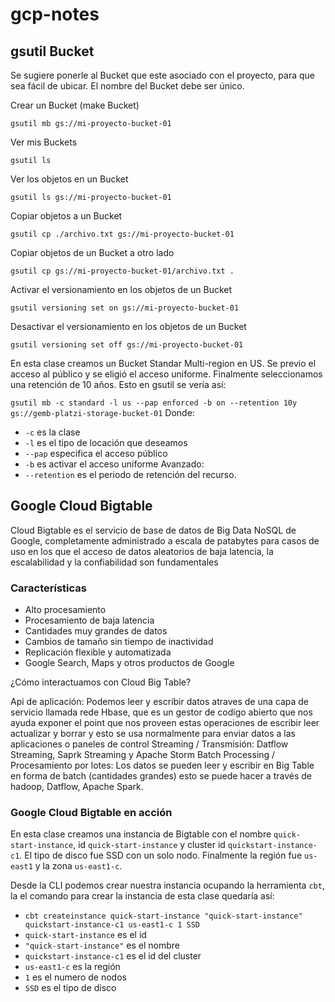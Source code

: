 # gcp-notes

## gsutil Bucket
Se sugiere ponerle al Bucket que este asociado con el proyecto, para que sea fácil de ubicar. El nombre del Bucket debe ser único.

Crear un Bucket (make Bucket)

`gsutil mb gs://mi-proyecto-bucket-01`

Ver mis Buckets

`gsutil ls`

Ver los objetos en un Bucket

`gsutil ls gs://mi-proyecto-bucket-01`

Copiar objetos a un Bucket

`gsutil cp ./archivo.txt gs://mi-proyecto-bucket-01`

Copiar objetos de un Bucket a otro lado

`gsutil cp gs://mi-proyecto-bucket-01/archivo.txt .`

Activar el versionamiento en los objetos de un Bucket

`gsutil versioning set on gs://mi-proyecto-bucket-01`

Desactivar el versionamiento en los objetos de un Bucket

`gsutil versioning set off gs://mi-proyecto-bucket-01`


En esta clase creamos un Bucket Standar Multi-region en US. Se previo el acceso al público y se eligió el acceso uniforme. Finalmente seleccionamos una retención de 10 años. Esto en gsutil se vería así:

`gsutil mb -c standard -l us --pap enforced -b on --retention 10y gs://gemb-platzi-storage-bucket-01`
Donde:
* `-c` es la clase
* `-l` es el tipo de locación que deseamos
* `--pap` especifica el acceso público
* `-b` es activar el acceso uniforme
Avanzado:
* `--retention` es el periodo de retención del recurso.


## Google Cloud Bigtable

Cloud Bigtable es el servicio de base de datos de Big Data NoSQL de Google, completamente administrado a escala de patabytes para casos de uso en los que el acceso de datos aleatorios de baja latencia, la escalabilidad y la confiabilidad son fundamentales

### Características

* Alto procesamiento
* Procesamiento de baja latencia
* Cantidades muy grandes de datos
* Cambios de tamaño sin tiempo de inactividad
* Replicación flexible y automatizada
* Google Search, Maps y otros productos de Google

¿Cómo interactuamos con Cloud Big Table?

Api de aplicación: Podemos leer y escribir datos atraves de una capa de servicio llamada rede Hbase, que es un gestor de codigo abierto que nos ayuda exponer el point que nos proveen estas operaciones de escribir leer actualizar y borrar y esto se usa normalmente para enviar datos a las aplicaciones o paneles de control
Streaming / Transmisión: Datflow Streaming, Saprk Streaming y Apache Storm
Batch Processing / Procesamiento por lotes: Los datos se pueden leer y escribir en Big Table en forma de batch (cantidades grandes) esto se puede hacer a través de hadoop, Datflow, Apache Spark.

### Google Cloud Bigtable en acción
En esta clase creamos una instancia de Bigtable con el nombre `quick-start-instance`, id `quick-start-instance` y cluster id `quickstart-instance-c1`. El tipo de disco fue SSD con un solo nodo. Finalmente la región fue `us-east1` y la zona `us-east1-c`.

Desde la CLI podemos crear nuestra instancia ocupando la herramienta `cbt`, la el comando para crear la instancia de esta clase quedaría así:

* `cbt createinstance quick-start-instance "quick-start-instance" quickstart-instance-c1 us-east1-c 1 SSD`
* `quick-start-instance` es el id
* `"quick-start-instance"` es el nombre
* `quickstart-instance-c1` es el id del cluster
* `us-east1-c` es la región
* `1` es el numero de nodos
* `SSD` es el tipo de disco

